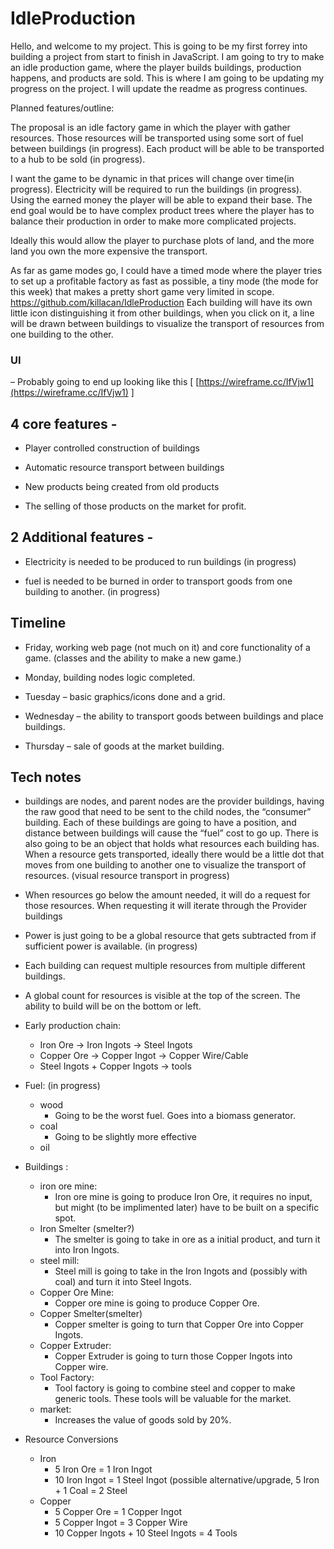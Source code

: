 # IdleProduction

Hello, and welcome to my project. This is going to be my first forrey into building a project from start to finish in JavaScript. I am going to try to make an idle production game, where the player builds buildings, production happens, and products are sold. This is where I am going to be updating my progress on the project. I will update the readme as progress continues.

Planned features/outline: 

The proposal is an idle factory game in which the player with gather resources. Those resources will be transported using some sort of fuel between buildings (in progress). Each product will be able to be transported to a hub to be sold (in progress).

I want the game to be dynamic in that prices will change over time(in progress). Electricity will be required to run the buildings (in progress). Using the earned money the player will be able to expand their base. The end goal would be to have complex product trees where the player has to balance their production in order to make more complicated projects.

Ideally this would allow the player to purchase plots of land, and the more land you own the more expensive the transport.

As far as game modes go, I could have a timed mode where the player tries to set up a profitable factory as fast as possible, a tiny mode (the mode for this week) that makes a pretty short game very limited in scope.
https://github.com/killacan/IdleProduction
Each building will have its own little icon distinguishing it from other buildings, when you click on it, a line will be drawn between buildings to visualize the transport of resources from one building to the other.

### UI 
– Probably going to end up looking like this [ [https://wireframe.cc/IfVjw1](https://wireframe.cc/IfVjw1) ]

## 4 core features -

- Player controlled construction of buildings

- Automatic resource transport between buildings

- New products being created from old products

- The selling of those products on the market for profit.

  

## 2 Additional features -

- Electricity is needed to be produced to run buildings (in progress)

- fuel is needed to be burned in order to transport goods from one building to another. (in progress)

## Timeline

- Friday, working web page (not much on it) and core functionality of a game. (classes and the ability to make a new game.)

- Monday, building nodes logic completed.

- Tuesday – basic graphics/icons done and a grid.

- Wednesday – the ability to transport goods between buildings and place buildings.

- Thursday – sale of goods at the market building.

## Tech notes

- buildings are nodes, and parent nodes are the provider buildings, having the raw good that need to be sent to the child nodes, the “consumer” building. Each of these buildings are going to have a position, and distance between buildings will cause the “fuel” cost to go up. There is also going to be an object that holds what resources each building has. When a resource gets transported, ideally there would be a little dot that moves from one building to another one to visualize the transport of resources. (visual resource transport in progress)

- When resources go below the amount needed, it will do a request for those resources. When requesting it will iterate through the Provider buildings

- Power is just going to be a global resource that gets subtracted from if sufficient power is available. (in progress)

- Each building can request multiple resources from multiple different buildings.

- A global count for resources is visible at the top of the screen. The ability to build will be on the bottom or left.

- Early production chain:
	- Iron Ore -> Iron Ingots -> Steel Ingots
	- Copper Ore -> Copper Ingot -> Copper Wire/Cable
	- Steel Ingots + Copper Ingots → tools

- Fuel: (in progress)
	- wood
		- Going to be the worst fuel. Goes into a biomass generator. 
	- coal
		- Going to be slightly more effective
	- oil

- Buildings : 
	- iron ore mine:
		- Iron ore mine is going to produce Iron Ore, it requires no input, but might (to be implimented later) have to be built on a specific spot. 
	- Iron Smelter (smelter?)
		- The smelter is going to take in ore as a initial product, and turn it into Iron Ingots.
	- steel mill:
		- Steel mill is going to take in the Iron Ingots and (possibly with coal) and turn it into Steel Ingots.
	- Copper Ore Mine: 
		- Copper ore mine is going to produce Copper Ore. 
	- Copper Smelter(smelter)
		- Copper smelter is going to turn that Copper Ore into Copper Ingots. 
	- Copper Extruder: 
		- Copper Extruder is going to turn those Copper Ingots into Copper wire. 
	- Tool Factory:
		- Tool factory is going to combine steel and copper to make generic tools. These tools will be valuable for the market. 
	- market: 
		- Increases the value of goods sold by 20%. 

- Resource Conversions
	- Iron
		- 5 Iron Ore = 1 Iron Ingot
		- 10 Iron Ingot = 1 Steel Ingot (possible alternative/upgrade, 5 Iron + 1 Coal = 2 Steel
	- Copper
		- 5 Copper Ore = 1 Copper Ingot
		- 5 Copper Ingot = 3 Copper Wire
        - 10 Copper Ingots + 10 Steel Ingots = 4 Tools
